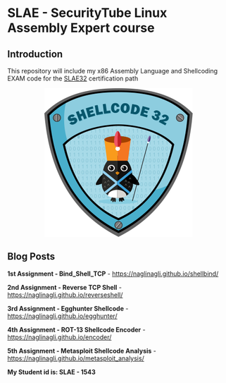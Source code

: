 # SLAE - SecurityTube Linux Assembly Expert course

## Introduction

This repository will include my x86 Assembly Language and Shellcoding EXAM code for the [SLAE32](https://www.pentesteracademy.com/course?id=3) certification path

<p align="center"> 
<img src="https://raw.githubusercontent.com/NagliNagli/SLAE/master/images/slae.png">
</p>

## Blog Posts

**1st Assignment - Bind_Shell_TCP** - <https://naglinagli.github.io/shellbind/>

**2nd Assignment - Reverse TCP Shell** - <https://naglinagli.github.io/reverseshell/>

**3rd Assignment - Egghunter Shellcode** - <https://naglinagli.github.io/egghunter/>

**4th Assignment - ROT-13 Shellcode Encoder** - <https://naglinagli.github.io/encoder/>

**5th Assignment - Metasploit Shellcode Analysis** - <https://naglinagli.github.io/metasploit_analysis/>

**My Student id is: SLAE - 1543**
